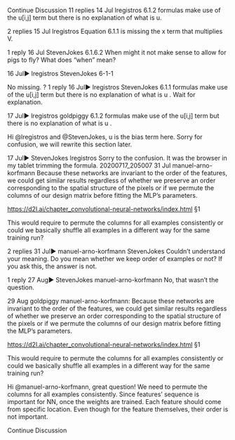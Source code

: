 

<!--
 * @version:
 * @Author:  StevenJokess https://github.com/StevenJokess
 * @Date: 2020-09-13 20:41:00
 * @LastEditors:  StevenJokess https://github.com/StevenJokess
 * @LastEditTime: 2020-09-13 20:41:29
 * @Description:http://preview.d2l.ai/d2l-en/master/chapter_convolutional-neural-networks/why-conv.html
 * @TODO::
 * @Reference:
-->
Continue Discussion
11 replies
14 Jul
lregistros
6.1.2 formulas make use of the u[i,j] term but there is no explanation of what is u.

2 replies
15 Jul
lregistros
Equation 6.1.1 is missing the x term that multiplies V.

1 reply
16 Jul
Steven​Jokes
6.1.6.2 When might it not make sense to allow for pigs to fly?
What does “when” mean?

16 Jul▶ lregistros
Steven​Jokes
6-1-1

No missing.
?
1 reply
16 Jul▶ lregistros
Steven​Jokes
6.1.1 formulas make use of the u[i,j] term but there is no explanation of what is u .
Wait for explanation.

17 Jul▶ lregistros
goldpiggy
6.1.2 formulas make use of the u[i,j] term but there is no explanation of what is u .

Hi @lregistros and @StevenJokes, u is the bias term here. Sorry for confusion, we will rewrite this section later.

17 Jul▶ StevenJokes
lregistros
Sorry to the confusion. It was the browser in my tablet trimming the formula.
20200717_205007
31 Jul
manuel-​arno-​korfmann
Because these networks are invariant to the order of the features, we could get similar results regardless of whether we preserve an order corresponding to the spatial structure of the pixels or if we permute the columns of our design matrix before fitting the MLP’s parameters.

https://d2l.ai/chapter_convolutional-neural-networks/index.html §1

This would require to permute the columns for all examples consistently or could we basically shuffle all examples in a different way for the same training run?

2 replies
31 Jul▶ manuel-arno-korfmann
Steven​Jokes
Couldn’t understand your meaning. Do you mean whether we keep order of examples or not?
If you ask this, the answer is not.

1 reply
27 Aug▶ StevenJokes
manuel-​arno-​korfmann
No, that wasn’t the question.

29 Aug
goldpiggy
 manuel-arno-korfmann:
Because these networks are invariant to the order of the features, we could get similar results regardless of whether we preserve an order corresponding to the spatial structure of the pixels or if we permute the columns of our design matrix before fitting the MLP’s parameters.

https://d2l.ai/chapter_convolutional-neural-networks/index.html §1

This would require to permute the columns for all examples consistently or could we basically shuffle all examples in a different way for the same training run?

Hi @manuel-arno-korfmann, great question! We need to permute the columns for all examples consistently. Since features’ sequence is important for NN, once the weights are trained. Each feature should come from specific location. Even though for the feature themselves, their order is not important.

Continue Discussion
